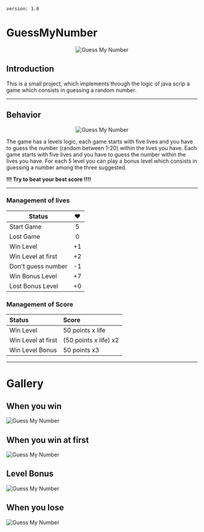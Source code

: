 `version: 1.8`

# GuessMyNumber

<p align= "center"><img src = "https://i.imgur.com/5Pu7MYG.png" alt="Guess My Number"></p>

## Introduction

This is a small project, which implements through the logic of java scrip a game which consists in guessing a random number.

---

## Behavior

<p align= "center"><img src ="https://i.ibb.co/48mndj7/start.png" alt="Guess My Number" ></p>

The game has a levels logic, each game starts with five lives and you have to guess the number (random between 1-20) within the lives you have.
Each game starts with five lives and you have to guess the number within the lives you have.
For each 5 level you can play a bonus level which consists in guessing a number among the three suggested.

**!!! Try to beat your best score !!!!**

---

### Management of lives

| Status             | ❤️  |
| ------------------ | :-: |
| Start Game         |  5  |
| Lost Game          |  0  |
| Win Level          | +1  |
| Win Level at first | +2  |
| Don't guess number | -1  |
| Win Bonus Level    | +7  |
| Lost Bonus Level   | +0  |

### Management of Score

| Status             | Score                 |
| :----------------- | :-------------------- |
| Win Level          | 50 points x life      |
| Win Level at first | (50 points x life) x2 |
| Win Level Bonus    | 50 points x3          |

---

# Gallery

## When you win

<img src="https://i.ibb.co/cLn93mk/win1.png" alt="Guess My Number" >

## When you win at first

<img src="https://i.ibb.co/PD9SJyq/win.png" alt="Guess My Number" >

## Level Bonus

<img src="https://i.ibb.co/kxq15Ms/bonus.png" alt="Guess My Number" >

## When you lose

<img src="https://i.ibb.co/LN6fw7C/lost.png" alt="Guess My Number" >





